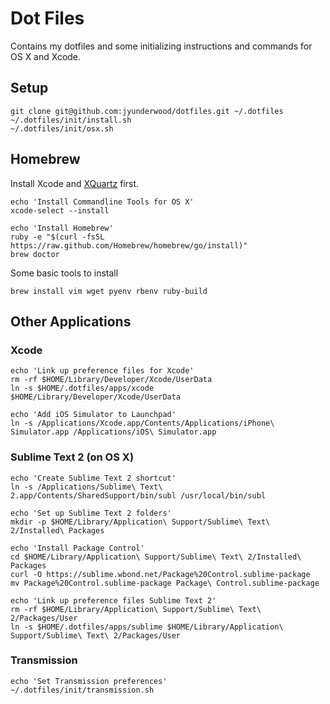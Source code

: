 # Dot Files

Contains my dotfiles and some initializing instructions and commands for OS X and Xcode.

## Setup

    git clone git@github.com:jyunderwood/dotfiles.git ~/.dotfiles
    ~/.dotfiles/init/install.sh
    ~/.dotfiles/init/osx.sh

## Homebrew

Install Xcode and [XQuartz](http://xquartz.macosforge.org/) first.

    echo 'Install Commandline Tools for OS X'
    xcode-select --install

    echo 'Install Homebrew'
    ruby -e "$(curl -fsSL https://raw.github.com/Homebrew/homebrew/go/install)"
    brew doctor

Some basic tools to install

    brew install vim wget pyenv rbenv ruby-build

## Other Applications

### Xcode

    echo 'Link up preference files for Xcode'
    rm -rf $HOME/Library/Developer/Xcode/UserData
    ln -s $HOME/.dotfiles/apps/xcode $HOME/Library/Developer/Xcode/UserData

    echo 'Add iOS Simulator to Launchpad'
    ln -s /Applications/Xcode.app/Contents/Applications/iPhone\ Simulator.app /Applications/iOS\ Simulator.app

### Sublime Text 2 (on OS X)

    echo 'Create Sublime Text 2 shortcut'
    ln -s /Applications/Sublime\ Text\ 2.app/Contents/SharedSupport/bin/subl /usr/local/bin/subl

    echo 'Set up Sublime Text 2 folders'
    mkdir -p $HOME/Library/Application\ Support/Sublime\ Text\ 2/Installed\ Packages

    echo 'Install Package Control'
    cd $HOME/Library/Application\ Support/Sublime\ Text\ 2/Installed\ Packages
    curl -O https://sublime.wbond.net/Package%20Control.sublime-package
    mv Package%20Control.sublime-package Package\ Control.sublime-package

    echo 'Link up preference files Sublime Text 2'
    rm -rf $HOME/Library/Application\ Support/Sublime\ Text\ 2/Packages/User
    ln -s $HOME/.dotfiles/apps/sublime $HOME/Library/Application\ Support/Sublime\ Text\ 2/Packages/User

### Transmission

    echo 'Set Transmission preferences'
    ~/.dotfiles/init/transmission.sh
